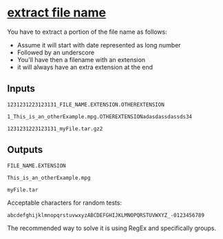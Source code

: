 # [extract file name](https://www.codewars.com/kata/extract-file-name "https://www.codewars.com/kata/597770e98b4b340e5b000071")

You have to extract a portion of the file name as follows:
 - Assume it will start with date represented as long number
 - Followed by an underscore
 - You'll have then a filename with an extension
 - it will always have an extra extension at the end

## Inputs

```
1231231223123131_FILE_NAME.EXTENSION.OTHEREXTENSION

1_This_is_an_otherExample.mpg.OTHEREXTENSIONadasdassdassds34

1231231223123131_myFile.tar.gz2
```

## Outputs

```
FILE_NAME.EXTENSION

This_is_an_otherExample.mpg

myFile.tar
```

Acceptable characters for random tests:

`abcdefghijklmnopqrstuvwxyzABCDEFGHIJKLMNOPQRSTUVWXYZ_-0123456789`

The recommended way to solve it is using RegEx and specifically groups.